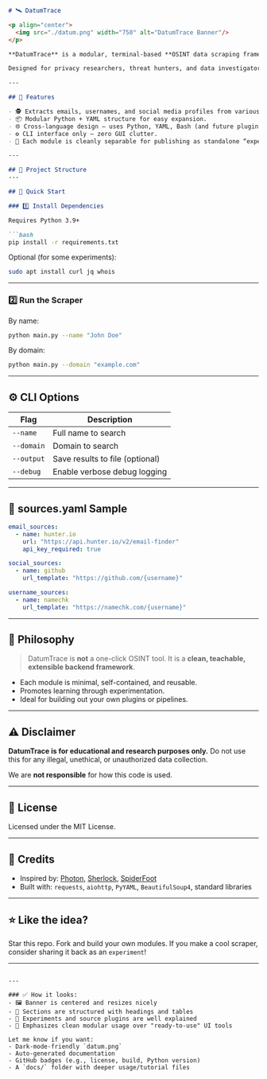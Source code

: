 ```markdown
# 🛰️ DatumTrace

<p align="center">
  <img src="./datum.png" width="750" alt="DatumTrace Banner"/>
</p>

**DatumTrace** is a modular, terminal-based **OSINT data scraping framework** that pulls emails, usernames, and social profiles from public sources based on a given **name or domain**.

Designed for privacy researchers, threat hunters, and data investigators — **not a release tool**, but a clean, extendable backend with each module usable as a standalone experiment.

---

## 🔧 Features

- 🕵️ Extracts emails, usernames, and social media profiles from various open web sources.
- 📦 Modular Python + YAML structure for easy expansion.
- 🌐 Cross-language design — uses Python, YAML, Bash (and future plugin options).
- ⚙️ CLI interface only — zero GUI clutter.
- 🧪 Each module is cleanly separable for publishing as standalone “experiments”.

---

## 📁 Project Structure
---

## 🚀 Quick Start

### 1️⃣ Install Dependencies

Requires Python 3.9+

```bash
pip install -r requirements.txt
````

Optional (for some experiments):

```bash
sudo apt install curl jq whois
```

---

### 2️⃣ Run the Scraper

By name:

```bash
python main.py --name "John Doe"
```

By domain:

```bash
python main.py --domain "example.com"
```

---

## ⚙️ CLI Options

| Flag       | Description                     |
| ---------- | ------------------------------- |
| `--name`   | Full name to search             |
| `--domain` | Domain to search                |
| `--output` | Save results to file (optional) |
| `--debug`  | Enable verbose debug logging    |

---

## 🔌 sources.yaml Sample

```yaml
email_sources:
  - name: hunter.io
    url: "https://api.hunter.io/v2/email-finder"
    api_key_required: true

social_sources:
  - name: github
    url_template: "https://github.com/{username}"

username_sources:
  - name: namechk
    url_template: "https://namechk.com/{username}"
```

---

## 🧠 Philosophy

> DatumTrace is **not** a one-click OSINT tool.
> It is a **clean, teachable, extensible backend framework**.

* Each module is minimal, self-contained, and reusable.
* Promotes learning through experimentation.
* Ideal for building out your own plugins or pipelines.

---

## ⚠️ Disclaimer

**DatumTrace is for educational and research purposes only.**
Do not use this for any illegal, unethical, or unauthorized data collection.

We are **not responsible** for how this code is used.

---

## 📜 License

Licensed under the MIT License.

---

## 👥 Credits

* Inspired by: [Photon](https://github.com/s0md3v/Photon), [Sherlock](https://github.com/sherlock-project/sherlock), [SpiderFoot](https://github.com/smicallef/spiderfoot)
* Built with: `requests`, `aiohttp`, `PyYAML`, `BeautifulSoup4`, standard libraries

---

## ⭐ Like the idea?

Star this repo. Fork and build your own modules.
If you make a cool scraper, consider sharing it back as an `experiment`!

---

```

---

### ✅ How it looks:
- 🖼️ Banner is centered and resizes nicely
- 📄 Sections are structured with headings and tables
- 🧪 Experiments and source plugins are well explained
- 🧠 Emphasizes clean modular usage over "ready-to-use" UI tools

Let me know if you want:
- Dark-mode-friendly `datum.png`
- Auto-generated documentation
- GitHub badges (e.g., license, build, Python version)
- A `docs/` folder with deeper usage/tutorial files
```
